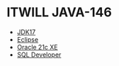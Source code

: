 # ITWILL JAVA-146

- [JDK17](https://www.oracle.com/kr/java/technologies/downloads/#java17)
- [Eclipse](https://www.eclipse.org/downloads/)
- [Oracle 21c XE](https://www.oracle.com/kr/database/technologies/xe-downloads.html)
- [SQL Developer](https://www.oracle.com/database/sqldeveloper/technologies/download/)
